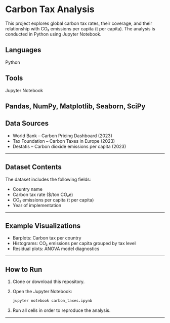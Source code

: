 # Carbon Tax Analysis

This project explores global carbon tax rates, their coverage, and their relationship with CO₂ emissions per capita (t per capita).
The analysis is conducted in Python using Jupyter Notebook.

## Languages

Python

## Tools

Jupyter Notebook

Pandas, NumPy, Matplotlib, Seaborn, SciPy
---

## Data Sources

* World Bank – Carbon Pricing Dashboard (2023)
* Tax Foundation – Carbon Taxes in Europe (2023)
* Destatis – Carbon dioxide emissions per capita (2023)

---

## Dataset Contents

The dataset includes the following fields:

* Country name
* Carbon tax rate (\$/ton CO₂e)
* CO₂ emissions per capita (t per capita)
* Year of implementation

---

## Example Visualizations

* Barplots: Carbon tax per country
* Histograms: CO₂ emissions per capita grouped by tax level
* Residual plots: ANOVA model diagnostics

---

## How to Run

1. Clone or download this repository.

2. Open the Jupyter Notebook:

   ```bash
   jupyter notebook carbon_taxes.ipynb
   ```

3. Run all cells in order to reproduce the analysis.

---

